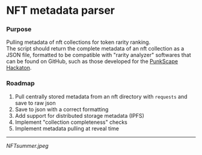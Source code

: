 # NFT metadata parser

### Purpose
Pulling metadata of nft collections for token rarity ranking.\
The script should return the complete metadata of an nft collection as a JSON file, formatted to be compatible with "rarity analyzer" softwares that can be found on GitHub, such as those developed for the [PunkScape Hackaton](https://github.com/punkscape/01-rarity-analyser-hackathon).

### Roadmap
1. Pull centrally stored metadata from an nft directory with `requests` and save to raw json
2. Save to json with a correct formatting
3. Add support for distributed storage metadata (IPFS)
4. Implement "collection completeness" checks
5. Implement metadata pulling at reveal time
  
 ---
 
_NFTsummer.jpeg_
